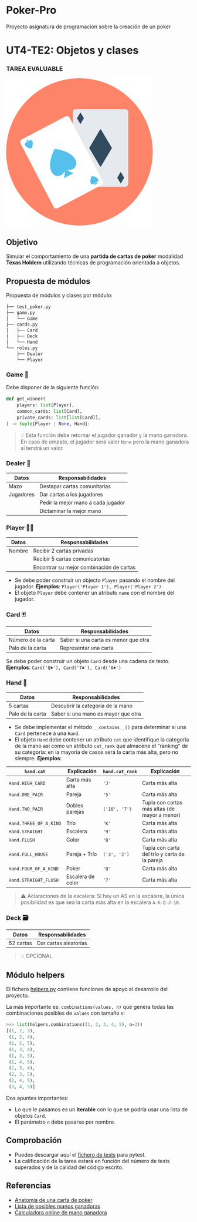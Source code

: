 # Poker-Pro

Proyecto asignatura de programación sobre la creación de un poker

# UT4-TE2: Objetos y clases

### TAREA EVALUABLE

![Poker cards](./images/poker.svg)

## Objetivo

Simular el comportamiento de una **partida de cartas de poker** modalidad **Texas Holdem** utilizando técnicas de programación orientada a objetos.

## Propuesta de módulos

Propuesta de módulos y clases por módulo:

```
├── test_poker.py
├── game.py
│   └── Game
├── cards.py
│   ├── Card
│   ├── Deck
│   └── Hand
└── roles.py
    ├── Dealer
    └── Player
```

### Game 🎲

Debe disponer de la siguiente función:

```python
def get_winner(
    players: list[Player],
    common_cards: list[Card],
    private_cards: list[list[Card]],
) -> tuple[Player | None, Hand]:
```

> 💡 Esta función debe retornar el jugador ganador y la mano ganadora. En caso de empate, el jugador será valor `None` pero la mano ganadora sí tendrá un valor.

### Dealer 🎩

| Datos     | Responsabilidades                  |
| --------- | ---------------------------------- |
| Mazo      | Destapar cartas comunitarias       |
| Jugadores | Dar cartas a los jugadores         |
|           | Pedir la mejor mano a cada jugador |
|           | Dictaminar la mejor mano           |

### Player 🙅‍♀️

| Datos  | Responsabilidades                        |
| ------ | ---------------------------------------- |
| Nombre | Recibir 2 cartas privadas                |
|        | Recibir 5 cartas comunicatorias          |
|        | Encontrar su mejor combinación de cartas |

- Se debe poder construir un objecto `Player` pasando el nombre del jugador. **Ejemplos**: `Player('Player 1'), Player('Player 2')`
- El objeto `Player` debe contener un atributo `name` con el nombre del jugador.

### Card 🃏

| Datos              | Responsabilidades                    |
| ------------------ | ------------------------------------ |
| Número de la carta | Saber si una carta es menor que otra |
| Palo de la carta   | Representar una carta                |

Se debe poder construir un objeto `Card` desde una cadena de texto. **Ejemplos**: `Card('Q♠'), Card('7♣'), Card('A♠')`

### Hand 🤙

| Datos            | Responsabilidades                   |
| ---------------- | ----------------------------------- |
| 5 cartas         | Descubrir la categoría de la mano   |
| Palo de la carta | Saber si una mano es mayor que otra |

- Se debe implementar el método `__contains__()` para determinar si una `Card` pertenece a una `Hand`.
- El objeto `Hand` debe contener un atributo `cat` que identifique la categoría de la mano así como un atributo `cat_rank` que almacene el "ranking" de su categoría: en la mayoría de casos será la carta más alta, pero no siempre. **Ejemplos**:

| `hand.cat`             | Explicación       | `hand.cat_rank` | Explicación                                   |
| ---------------------- | ----------------- | --------------- | --------------------------------------------- |
| `Hand.HIGH_CARD`       | Carta más alta    | `'J'`           | Carta más alta                                |
| `Hand.ONE_PAIR`        | Pareja            | `'5'`           | Carta más alta                                |
| `Hand.TWO_PAIR`        | Dobles parejas    | `('10', '7')`   | Tupla con cartas más altas (de mayor a menor) |
| `Hand.THREE_OF_A_KIND` | Trío              | `'K'`           | Carta más alta                                |
| `Hand.STRAIGHT`        | Escalera          | `'9'`           | Carta más alta                                |
| `Hand.FLUSH`           | Color             | `'Q'`           | Carta más alta                                |
| `Hand.FULL_HOUSE`      | Pareja + Trío     | `('3', 'J')`    | Tupla con carta del trío y carta de la pareja |
| `Hand.FOUR_OF_A_KIND`  | Poker             | `'Q'`           | Carta más alta                                |
| `Hand.STRAIGHT_FLUSH`  | Escalera de color | `'7'`           | Carta más alta                                |

> ⚠️ Aclaraciones de la escalera: Si hay un AS en la escalera, la única posibilidad es que sea la carta más alta en la escalera `A-K-Q-J-10`.

### Deck 🗃️

| Datos     | Responsabilidades     |
| --------- | --------------------- |
| 52 cartas | Dar cartas aleatorias |

> 💡 OPCIONAL

## Módulo helpers

El fichero [helpers.py](/Archivos_Poker/helpers.py) contiene funciones de apoyo al desarrollo del proyecto.

La más importante es: `combinations(values, n)` que genera todas las combinaciones posibles de `values` con tamaño `n`:

```python
>>> list(helpers.combinations((1, 2, 3, 4, 5), n=3))
[(1, 2, 3),
 (1, 2, 4),
 (1, 2, 5),
 (1, 3, 4),
 (1, 3, 5),
 (1, 4, 5),
 (2, 3, 4),
 (2, 3, 5),
 (2, 4, 5),
 (3, 4, 5)]
```

Dos apuntes importantes:

- Lo que le pasamos es un **iterable** con lo que se podría usar una lista de objetos `Card`.
- El parámetro `n` debe pasarse por nombre.

## Comprobación

- Puedes descargar aquí el [fichero de tests](/Archivos_Poker/test_poker.py) para pytest.
- La calificación de la tarea estará en función del número de tests superados y de la calidad del código escrito.

## Referencias

- [Anatomía de una carta de poker](https://bit.ly/45KP9jp)
- [Lista de posibles manos ganadoras](https://en.wikipedia.org/wiki/List_of_poker_hands)
- [Calculadora online de mano ganadora](https://www.pokerlistings.com/which-hand-wins-calculator)
